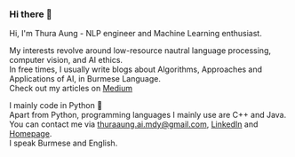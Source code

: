 ### Hi there 👋

Hi, I'm Thura Aung - NLP engineer and Machine Learning enthusiast.

My interests revolve around low-resource nautral language processing, computer vision, and AI ethics.
<br/>
In free times, I usually write blogs about Algorithms, Approaches and Applications of AI, in Burmese Language.
<br />
Check out my articles on [Medium](thuraaung-ai.medium.com)

I mainly code in Python 🐍
<br />
Apart from Python, programming languages I mainly use are C++ and Java. 
<br />
You can contact me via thuraaung.ai.mdy@gmail.com, [LinkedIn](https://www.linkedin.com/in/thura-aung) and [Homepage](https://sites.google.com/view/thura-aung/).
<br />
I speak Burmese and English.
